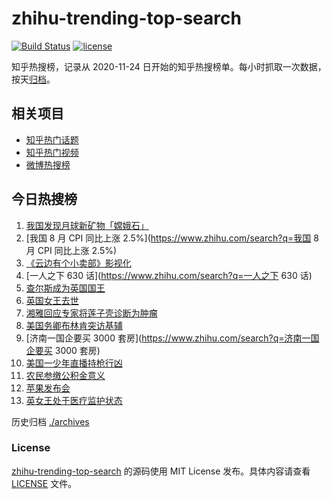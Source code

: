 # zhihu-trending-top-search

[![Build Status](https://github.com/justjavac/zhihu-trending-top-search/workflows/ci/badge.svg?branch=main)](https://github.com/justjavac/zhihu-trending-top-search/actions)
[![license](https://img.shields.io/github/license/justjavac/zhihu-trending-top-search)](https://github.com/justjavac/zhihu-trending-top-search/blob/main/LICENSE)

知乎热搜榜，记录从 2020-11-24 日开始的知乎热搜榜单。每小时抓取一次数据，按天[归档](./archives)。

## 相关项目

- [知乎热门话题](https://github.com/justjavac/zhihu-trending-hot-questions)
- [知乎热门视频](https://github.com/justjavac/zhihu-trending-hot-video)
- [微博热搜榜](https://github.com/justjavac/weibo-trending-hot-search)

## 今日热搜榜

<!-- BEGIN -->
<!-- 最后更新时间 Fri Sep 09 2022 22:17:45 GMT+0800 (China Standard Time) -->

1. [我国发现月球新矿物「嫦娥石」](https://www.zhihu.com/search?q=我国发现月球新矿物「嫦娥石」)
1. [我国 8 月 CPI 同比上涨 2.5%](https://www.zhihu.com/search?q=我国 8 月 CPI 同比上涨 2.5%)
1. [《云边有个小卖部》影视化](https://www.zhihu.com/search?q=《云边有个小卖部》影视化)
1. [一人之下 630 话](https://www.zhihu.com/search?q=一人之下 630 话)
1. [查尔斯成为英国国王](https://www.zhihu.com/search?q=查尔斯成为英国国王)
1. [英国女王去世](https://www.zhihu.com/search?q=英国女王去世)
1. [湘雅回应专家将莲子壳诊断为肿瘤](https://www.zhihu.com/search?q=湘雅回应专家将莲子壳诊断为肿瘤)
1. [美国务卿布林肯突访基辅](https://www.zhihu.com/search?q=美国务卿布林肯突访基辅)
1. [济南一国企要买 3000 套房](https://www.zhihu.com/search?q=济南一国企要买 3000 套房)
1. [美国一少年直播持枪行凶](https://www.zhihu.com/search?q=美国一少年直播持枪行凶)
1. [农民参缴公积金意义](https://www.zhihu.com/search?q=农民参缴公积金意义)
1. [苹果发布会](https://www.zhihu.com/search?q=苹果发布会)
1. [英女王处于医疗监护状态](https://www.zhihu.com/search?q=英女王处于医疗监护状态)

<!-- END -->

历史归档 [./archives](./archives)

### License

[zhihu-trending-top-search](https://github.com/justjavac/zhihu-trending-top-search)
的源码使用 MIT License 发布。具体内容请查看 [LICENSE](./LICENSE) 文件。
